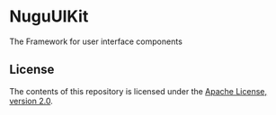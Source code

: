 # NuguUIKit
The Framework for user interface components

## License
The contents of this repository is licensed under the
[Apache License, version 2.0](http://www.apache.org/licenses/LICENSE-2.0).
